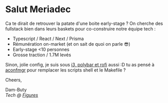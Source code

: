 # Salut Meriadec

Ca te dirait de retrouver la patate d'une boite early-stage ? On cherche des fullstack bien dans leurs baskets pour co-construire notre équipe tech :

* Typescript / React / Next / Prisma
* Rémunération on-market (et on sait de quoi on parle 😎)
* Early-stage <10 personnes
* Grosse traction / 1.7M levés

Sinon, jolie config, je suis sous [i3, polybar et rofi](https://github.com/Dam-Buty/damsfiles/tree/master/desktop) aussi :D tu as pensé à [aconfmgr](https://github.com/CyberShadow/aconfmgr) pour remplacer les scripts shell et le Makefile ?

Cheers,

Dam-Buty    
_Tech @ [Figures](https://figures.crew.work/jobs)_

